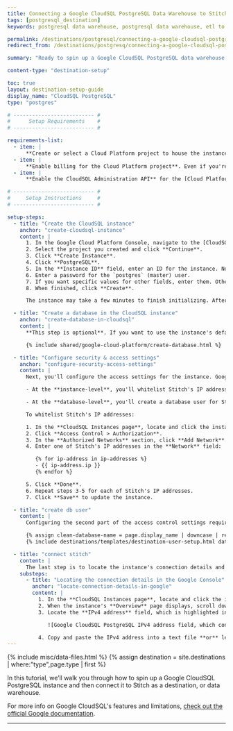 ```yaml
---
title: Connecting a Google CloudSQL PostgreSQL Data Warehouse to Stitch
tags: [postgresql_destination]
keywords: postgresql data warehouse, postgresql data warehouse, etl to postgres, postgres etl, postgresql etl, cloudsql postgres, cloudsql postgresql, cloudsql data warehouse

permalink: /destinations/postgresql/connecting-a-google-cloudsql-postgresql-data-warehouse
redirect_from: /destinations/postgresq/connecting-a-google-cloudsql-postgresql-data-warehouse

summary: "Ready to spin up a Google CloudSQL PostgreSQL data warehouse and connect it to Stitch? This step-by-step tutorial will walk you through every part of the process."

content-type: "destination-setup"

toc: true
layout: destination-setup-guide
display_name: "CloudSQL PostgreSQL"
type: "postgres"

# -------------------------- #
#      Setup Requirements    #
# -------------------------- #

requirements-list:
  - item: |
      **Create or select a Cloud Platform project to house the instance**. [This can be done in the Projects page in the Google Console](https://console.cloud.google.com/project).
  - item: |
      **Enable billing for the Cloud Platform project**. Even if you're using the Free option, [billing must be enabled](https://support.google.com/cloud/answer/6293499#enable-billing) for the project or Stitch will encounter connection issues.
  - item: |
      **Enable the CloudSQL Administration API** for the [Cloud Platform project](https://console.cloud.google.com/flows/enableapi?apiid=sqladmin).

# -------------------------- #
#     Setup Instructions     #
# -------------------------- #

setup-steps:
  - title: "Create the CloudSQL instance"
    anchor: "create-cloudsql-instance"
    content: |
      1. In the Google Cloud Platform Console, navigate to the [CloudSQL Instances page](https://console.cloud.google.com/projectselector/sql/instances).
      2. Select the project you created and click **Continue**.
      3. Click **Create Instance**.
      4. Click **PostgreSQL**.
      5. In the **Instance ID** field, enter an ID for the instance. Note that this ID is permanent and must begin with a letter.
      6. Enter a password for the `postgres` (master) user.
      7. If you want specific values for other fields, enter them. Otherwise, you can use the defaults. [More info on the Instance Settings can be found here in Google's documentation](https://cloud.google.com/sql/docs/postgres/instance-settings).
      8. When finished, click **Create**.

      The instance may take a few minutes to finish initializing. After the process completes, click the instance to open it in the CloudSQL Instances page.

  - title: "Create a database in the CloudSQL instance"
    anchor: "create-database-in-cloudsql"
    content: |
      **This step is optional**. If you want to use the instance's default database (`postgres`), you can skip this step.

      {% include shared/google-cloud-platform/create-database.html %}

  - title: "Configure security & access settings"
    anchor: "configure-security-access-settings"
    content: |
      Next, you'll configure the access settings for the instance. Google access control has two levels: at the instance and at the database.

      - At the **instance-level**, you'll whitelist Stitch's IP addresses. This will allow Stitch to connect to the instance.

      - At the **database-level**, you'll create a database user for Stitch. This will allow Stitch to load your data into the database. **We'll cover how to create the user and assign permissions in Step 4**.

      To whitelist Stitch's IP addresses:

      1. In the **CloudSQL Instances page**, locate and click the instance you created in Step 1. 
      2. Click **Access Control > Authorization**.
      3. In the **Authorized Networks** section, click **Add Network**.
      4. Enter one of Stitch's IP addresses in the **Network** field:

         {% for ip-address in ip-addresses %}
         - {{ ip-address.ip }}
         {% endfor %}

      5. Click **Done**.
      6. Repeat steps 3-5 for each of Stitch's IP addresses.
      7. Click **Save** to update the instance.

  - title: "create db user"
    content: |
      Configuring the second part of the access control settings requires creating a database user for Stitch. This guide will use the psql method to create the user, which requires the use of a SQL client.

      {% assign clean-database-name = page.display_name | downcase | replace:" ","-" %}
      {% include destinations/templates/destination-user-setup.html database-type=clean-database-name %}

  - title: "connect stitch"
    content: |
      The last step is to locate the instance's connection details and enter them into Stitch.
    substeps:
      - title: "Locating the connection details in the Google Console"
        anchor: "locate-connection-details-in-google"
        content: |
          1. In the **CloudSQL Instances page**, locate and click the instance you created in Step 1.
          2. When the instance's **Overview** page displays, scroll down to the **Properties** section.
          3. Locate the **IPv4 address** field, which is highlighted in the image below:

             ![Google CloudSQL PostgreSQL IPv4 address field, which contains the hostname info.]({{ site.baseurl }}/images/destinations/gcp-instance-properties.png)

          4. Copy and paste the IPv4 address into a text file **or** leave this page open and open your Stitch account in another tab.
---
```

{% include misc/data-files.html %}
{% assign destination = site.destinations | where:"type",page.type | first %}

In this tutorial, we’ll walk you through how to spin up a Google CloudSQL PostgreSQL instance and then connect it to Stitch as a destination, or data warehouse.

For more info on Google CloudSQL's features and limitations, [check out the official Google documentation](https://cloud.google.com/sql/docs/postgres/).

---